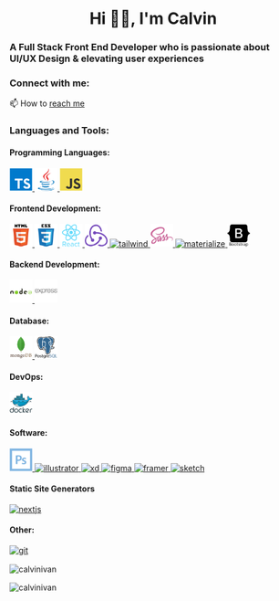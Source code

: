 <h1 align="center">Hi 👋🏽, I'm Calvin</h1>
      <h3 align="left">
        A Full Stack Front End Developer who is passionate about UI/UX Design &
        elevating user experiences
      </h3>
      <h3 align="left">Connect with me:</h3>
      📫 How to <a href="mailto:CalvinIvan@live.com">reach me</a>
      <br />
      <h3 align="left">Languages and Tools:</h3>
      <h4>Programming Languages: </h4>
      <p align="left">
        <a
          href="https://www.typescriptlang.org/"
          target="_blank"
          rel="noreferrer"
        >
          <img
            src="https://raw.githubusercontent.com/devicons/devicon/master/icons/typescript/typescript-original.svg"
            alt="typescript"
            width="40"
            height="40"
          />
        </a>
        <a href="https://www.java.com" target="_blank" rel="noreferrer">
          <img
            src="https://raw.githubusercontent.com/devicons/devicon/master/icons/java/java-original.svg"
            alt="java"
            width="40"
            height="40"
          />
        </a>
        <a
          href="https://developer.mozilla.org/en-US/docs/Web/JavaScript"
          target="_blank"
          rel="noreferrer"
        >
          <img
            src="https://raw.githubusercontent.com/devicons/devicon/master/icons/javascript/javascript-original.svg"
            alt="javascript"
            width="40"
            height="40"
          />
        </a>
        <h4>Frontend Development:</h4>
        <a href="https://www.w3.org/html/" target="_blank" rel="noreferrer">
          <img
            src="https://raw.githubusercontent.com/devicons/devicon/master/icons/html5/html5-original-wordmark.svg"
            alt="html5"
            width="40"
            height="40"
          />
        </a>
        <a
          href="https://www.w3schools.com/css/"
          target="_blank"
          rel="noreferrer"
        >
          <img
            src="https://raw.githubusercontent.com/devicons/devicon/master/icons/css3/css3-original-wordmark.svg"
            alt="css3"
            width="40"
            height="40"
          />
        </a>
        <a href="https://reactjs.org/" target="_blank" rel="noreferrer">
          <img
            src="https://raw.githubusercontent.com/devicons/devicon/master/icons/react/react-original-wordmark.svg"
            alt="react"
            width="40"
            height="40"
          />
        </a>
        <a href="https://redux.js.org" target="_blank" rel="noreferrer">
          <img
            src="https://raw.githubusercontent.com/devicons/devicon/master/icons/redux/redux-original.svg"
            alt="redux"
            width="40"
            height="40"
          />
        </a>
        <a href="https://tailwindcss.com/" target="_blank" rel="noreferrer">
          <img
            src="https://www.vectorlogo.zone/logos/tailwindcss/tailwindcss-icon.svg"
            alt="tailwind"
            width="40"
            height="40"
          />
        </a>
        <a href="https://sass-lang.com" target="_blank" rel="noreferrer">
          <img
            src="https://raw.githubusercontent.com/devicons/devicon/master/icons/sass/sass-original.svg"
            alt="sass"
            width="40"
            height="40"
          />
        </a>
        <a href="https://materializecss.com/" target="_blank" rel="noreferrer">
          <img
            src="https://raw.githubusercontent.com/prplx/svg-logos/5585531d45d294869c4eaab4d7cf2e9c167710a9/svg/materialize.svg"
            alt="materialize"
            width="40"
            height="40"
          />
        </a>
        <a href="https://getbootstrap.com" target="_blank" rel="noreferrer">
          <img
            src="https://raw.githubusercontent.com/devicons/devicon/master/icons/bootstrap/bootstrap-plain-wordmark.svg"
            alt="bootstrap"
            width="40"
            height="40"
          />
        </a>
        <h4>Backend Development:</h4>
        <a href="https://nodejs.org" target="_blank" rel="noreferrer">
          <img
            src="https://raw.githubusercontent.com/devicons/devicon/master/icons/nodejs/nodejs-original-wordmark.svg"
            alt="nodejs"
            width="40"
            height="40"
          />
        </a>
        <a href="https://expressjs.com" target="_blank" rel="noreferrer">
          <img
            src="https://raw.githubusercontent.com/devicons/devicon/master/icons/express/express-original-wordmark.svg"
            alt="express"
            width="40"
            height="40"
          />
        </a>
        <h4>Database:</h4>
        <a href="https://www.mongodb.com/" target="_blank" rel="noreferrer">
          <img
            src="https://raw.githubusercontent.com/devicons/devicon/master/icons/mongodb/mongodb-original-wordmark.svg"
            alt="mongodb"
            width="40"
            height="40"
          />
        </a>
        <a href="https://www.postgresql.org" target="_blank" rel="noreferrer">
          <img
            src="https://raw.githubusercontent.com/devicons/devicon/master/icons/postgresql/postgresql-original-wordmark.svg"
            alt="postgresql"
            width="40"
            height="40"
          />
        </a>
        <h4>DevOps:</h4>
        <a href="https://www.docker.com/" target="_blank" rel="noreferrer">
          <img
            src="https://raw.githubusercontent.com/devicons/devicon/master/icons/docker/docker-original-wordmark.svg"
            alt="docker"
            width="40"
            height="40"
          />
        </a>
        <h4>Software: </h4>
        <a href="https://www.photoshop.com/en" target="_blank" rel="noreferrer">
          <img
            src="https://raw.githubusercontent.com/devicons/devicon/master/icons/photoshop/photoshop-line.svg"
            alt="photoshop"
            width="40"
            height="40"
          />
        </a>
        <a
          href="https://www.adobe.com/in/products/illustrator.html"
          target="_blank"
          rel="noreferrer"
        >
          <img
            src="https://www.vectorlogo.zone/logos/adobe_illustrator/adobe_illustrator-icon.svg"
            alt="illustrator"
            width="40"
            height="40"
          />
        </a>
        <a
          href="https://www.adobe.com/products/xd.html"
          target="_blank"
          rel="noreferrer"
        >
          <img
            src="https://cdn.worldvectorlogo.com/logos/adobe-xd.svg"
            alt="xd"
            width="40"
            height="40"
          />
        </a>
        <a href="https://www.figma.com/" target="_blank" rel="noreferrer">
          <img
            src="https://www.vectorlogo.zone/logos/figma/figma-icon.svg"
            alt="figma"
            width="40"
            height="40"
          />
        </a>
        <a href="https://www.framer.com/" target="_blank" rel="noreferrer">
          <img
            src="https://www.vectorlogo.zone/logos/framer/framer-icon.svg"
            alt="framer"
            width="40"
            height="40"
          />
        </a>
        <a href="https://www.sketch.com/" target="_blank" rel="noreferrer">
          <img
            src="https://www.vectorlogo.zone/logos/sketchapp/sketchapp-icon.svg"
            alt="sketch"
            width="40"
            height="40"
          />
        </a>
        <h4>Static Site Generators</h4>
        <a href="https://nextjs.org/" target="_blank" rel="noreferrer">
          <img
            src="https://cdn.worldvectorlogo.com/logos/nextjs-2.svg"
            alt="nextjs"
            width="40"
            height="40"
          />
        </a>
            <h4>Other: </h4>
        <a href="https://git-scm.com/" target="_blank" rel="noreferrer">
          <img
            src="https://www.vectorlogo.zone/logos/git-scm/git-scm-icon.svg"
            alt="git"
            width="40"
            height="40"
          />
        </a>
      </p>
      <p>
        <img
          align="center"
          src="https://github-readme-stats.vercel.app/api/top-langs?username=calvinivan&show_icons=true&locale=en&layout=compact"
          alt="calvinivan"
        />
      </p>
      <p>
        <img
          align="center"
          src="https://github-readme-streak-stats.herokuapp.com/?user=calvinivan&"
          alt="calvinivan"
        />
      </p>
